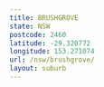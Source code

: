 ```yaml
---
title: BRUSHGROVE
state: NSW
postcode: 2460
latitude: -29.320772
longitude: 153.271074
url: /nsw/brushgrove/
layout: suburb
---
```

